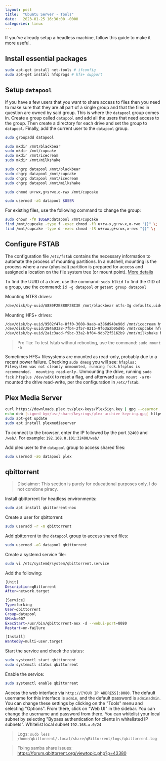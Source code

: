 ```yaml
---
layout: post
title:  "Ubuntu Server - Tools"
date:   2023-01-25 16:30:00 -0000
categories: linux
---
```

If you've already setup a headless machine, follow this guide to make it more useful.

## Install essential packages

```bash
sudo apt-get install net-tools # ifconfig
sudo apt-get install hfsprogs # hfs+ support
```

## Setup `datapool`

If you have a few users that you want to share access to files then you need to make sure that they are all part of a single group and that the files in question are owned by said group. This is where the `datapool` group comes in. Create a group called `datapool` and add all the users that need access to the group. Then create a directory for each drive and set the group to `datapool`. Finally, add the current user to the `datapool` group.

```bash
sudo groupadd datapool

sudo mkdir /mnt/blackbear
sudo mkdir /mnt/cupcake
sudo mkdir /mnt/icecream
sudo mkdir /mnt/milkshake

sudo chgrp datapool /mnt/blackbear
sudo chgrp datapool /mnt/cupcake
sudo chgrp datapool /mnt/icecream
sudo chgrp datapool /mnt/milkshake

sudo chmod u+rwx,g+srwx,o-rwx /mnt/cupcake

sudo usermod -aG datapool $USER
```

For existing files, use the following command to change the group:

```bash
sudo chown -fR $USER:datapool /mnt/cupcake
find /mnt/cupcake -type f -exec chmod -fR u+rw-x,g+rw-x,o-rwx "{}" \;
find /mnt/cupcake -type d -exec chmod -fR u+rwx,g+srwx,o-rwx "{}" \;
```

## Configure FSTAB

The configuration file `/etc/fstab` contains the necessary information to automate the process of mounting partitions. In a nutshell, mounting is the process where a raw (physical) partition is prepared for access and assigned a location on the file system tree (or mount point). [More details](https://help.ubuntu.com/community/Fstab#Introduction%20to%20fstab)

To find the UUID of a drive, use the command: `sudo blkid`
To find the GID of a group, use the command: `id -g datapool` or `getent group datapool`

Mounting NTFS drives:

```bash
/dev/disk/by-uuid/A880F2E880F2BC3E /mnt/blackbear ntfs-3g defaults,uid=1000,gid=1001,umask=0007 0 1
```

Mounting HFS+ drives:

```bash
/dev/disk/by-uuid/9502f47e-8ff0-3608-9aab-a386d948e90d /mnt/icecream hfsplus defaults,uid=1000,gid=1001,umask=0007 0 1
/dev/disk/by-uuid/284a03a8-7fb4-3f57-821b-9f63a2b05d9b /mnt/cupcake hfsplus defaults,uid=1000,gid=1001,umask=0007 0 1
/dev/disk/by-uuid/2a1c3acd-f9bc-33a2-bf04-9db72f5162b9 /mnt/milkshake hfsplus defaults,uid=1000,gid=1001,umask=0007 0 1
```

> Pro Tip: To test fstab without rebooting, use the command: `sudo mount -a`

Sometimes HFS+ filesystems are mounted as read-only, probably due to a recent power failure.
Checking `sudo dmesg` you will see: `hfsplus: Filesystem was not cleanly unmounted, running fsck.hfsplus is recommended.  mounting read-only.`
Unmounting the drive, running `sudo fsck.hfsplus /dev/sdXX` to reset a flag, and afterward `sudo mount -a` re-mounted the drive read-write, per the configuration in `/etc/fstab`.

## Plex Media Server

```bash
curl https://downloads.plex.tv/plex-keys/PlexSign.key | gpg --dearmor | sudo tee /usr/share/keyrings/plex-archive-keyring.gpg >/dev/null
echo deb [signed-by=/usr/share/keyrings/plex-archive-keyring.gpg] https://downloads.plex.tv/repo/deb public main | sudo tee /etc/apt/sources.list.d/plexmediaserver.list
sudo apt-get update
sudo apt install plexmediaserver
```

To connect to the browser, enter the IP followed by the port `32400` and `/web/`. For example: `192.168.0.101:32400/web/`

Add plex user to the `datapool` group to access shared files:

```bash
sudo usermod -aG datapool plex
```

## qbittorrent

> Disclaimer: This section is purely for educational purposes only. I do not condone piracy.

Install qbittorrent for headless environments:

```bash
sudo apt install qbittorrent-nox
```

Create a user for qbittorrent:

```bash
sudo useradd -r -m qbittorrent
```

Add qbittorrent to the `datapool` group to access shared files:

```bash
sudo usermod -aG datapool qbittorrent
```

Create a systemd service file:

```bash
sudo vi /etc/systemd/system/qbittorrent.service
```

Add the following:

```bash
[Unit]
Description=qBittorrent
After=network.target

[Service]
Type=forking
User=qbittorrent
Group=datapool
UMask=007
ExecStart=/usr/bin/qbittorrent-nox -d --webui-port=8080
Restart=on-failure

[Install]
WantedBy=multi-user.target
```

Start the service and check the status:

```bash
sudo systemctl start qbittorrent
sudo systemctl status qbittorrent
```

Enable the service:

```bash
sudo systemctl enable qbittorrent
```

Access the web interface via `http://[YOUR IP ADDRESS]:8080`. The default username for this interface is `admin`, and the default password is `adminadmin`. You can change these settings by clicking on the "Tools" menu and selecting "Options". From there, click on "Web UI" in the sidebar. You can change the username and password from there. You can whitelist your local subnet by selecting "Bypass authentication for clients in whitelisted IP subnets". Whitelist local subnet `192.168.x.0/24`

> Logs: `sudo less /home/qbittorrent/.local/share/qBittorrent/logs/qbittorrent.log`

> Fixing samba share issues: https://forum.qbittorrent.org/viewtopic.php?p=43380
